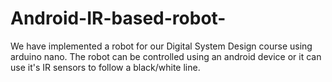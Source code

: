 # Android-IR-based-robot-
We have implemented a robot for our Digital System Design course using arduino nano. The robot can be controlled using an android device or it can use it's IR sensors to follow a black/white line.
